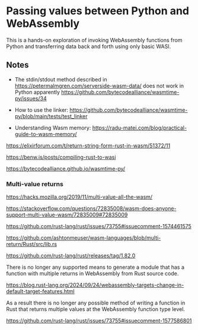 # Passing values between Python and WebAssembly

This is a hands-on exploration of invoking WebAssembly functions from Python
and transferring data back and forth using only basic WASI.

## Notes

- The stdin/stdout method described in https://petermalmgren.com/serverside-wasm-data/ 
  does not work in Python apparently https://github.com/bytecodealliance/wasmtime-py/issues/34

- How to use the linker: https://github.com/bytecodealliance/wasmtime-py/blob/main/tests/test_linker

- Understanding Wasm memory: https://radu-matei.com/blog/practical-guide-to-wasm-memory/

https://elixirforum.com/t/return-string-form-rust-in-wasm/51372/11

https://benw.is/posts/compiling-rust-to-wasi

https://bytecodealliance.github.io/wasmtime-py/

### Multi-value returns

https://hacks.mozilla.org/2019/11/multi-value-all-the-wasm/

https://stackoverflow.com/questions/72835008/wasm-does-anyone-support-multi-value-wasm/72835009#72835009

https://github.com/rust-lang/rust/issues/73755#issuecomment-1574461575

https://github.com/ashtonmeuser/wasm-languages/blob/multi-return/Rust/src/lib.rs

https://github.com/rust-lang/rust/releases/tag/1.82.0

There is no longer any supported means to generate a module that has a function with multiple returns in WebAssembly from Rust source code. 

https://blog.rust-lang.org/2024/09/24/webassembly-targets-change-in-default-target-features.html

As a result there is no longer any possible method of writing a function in Rust that returns multiple values at the WebAssembly function type level.

https://github.com/rust-lang/rust/issues/73755#issuecomment-1577586801

